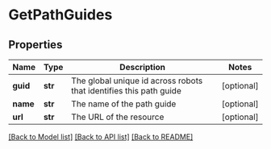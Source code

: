 # GetPathGuides

## Properties
Name | Type | Description | Notes
------------ | ------------- | ------------- | -------------
**guid** | **str** | The global unique id across robots that identifies this path guide | [optional] 
**name** | **str** | The name of the path guide | [optional] 
**url** | **str** | The URL of the resource | [optional] 

[[Back to Model list]](../README.md#documentation-for-models) [[Back to API list]](../README.md#documentation-for-api-endpoints) [[Back to README]](../README.md)

